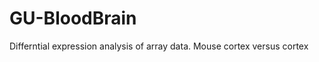 GU-BloodBrain
=============
Differntial expression analysis of array data. Mouse cortex versus cortex
